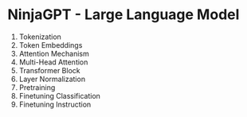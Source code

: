 # NinjaGPT - Large Language Model
1. Tokenization
2. Token Embeddings
3. Attention Mechanism
4. Multi-Head Attention
5. Transformer Block
6. Layer Normalization
7. Pretraining
8. Finetuning Classification
9. Finetuning Instruction
